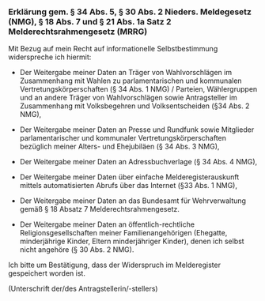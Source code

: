 ### Erklärung gem. § 34 Abs. 5, § 30 Abs. 2 Nieders. Meldegesetz (NMG), § 18 Abs. 7 und § 21 Abs. 1a Satz 2 Melderechtsrahmengesetz (MRRG)

Mit Bezug auf mein Recht auf informationelle Selbstbestimmung widerspreche ich hiermit:

+ Der Weitergabe meiner Daten an Träger von Wahlvorschlägen im Zusammenhang mit Wahlen zu parlamentarischen und kommunalen Vertretungskörperschaften (§ 34 Abs. 1 NMG) / Parteien, Wählergruppen und an andere Träger von Wahlvorschlägen sowie Antragsteller im Zusammenhang mit Volksbegehren und Volksentscheiden (§34 Abs. 2 NMG),

+ Der Weitergabe meiner Daten an Presse und Rundfunk sowie Mitglieder parlamentarischer und kommunaler Vertretungskörperschaften bezüglich meiner Alters- und Ehejubiläen (§ 34 Abs. 3 NMG),

+ Der Weitergabe meiner Daten an Adressbuchverlage (§ 34 Abs. 4 NMG),

+ Der Weitergabe meiner Daten über einfache Melderegisterauskunft mittels automatisierten Abrufs über das Internet (§33 Abs. 1 NMG),

+ Der Weitergabe meiner Daten an das Bundesamt für Wehrverwaltung gemäß § 18 Absatz 7 Melderechtsrahmengesetz.

+ Der Weitergabe meiner Daten an öffentlich-rechtliche Religionsgesellschaften meiner Familienangehörigen (Ehegatte, minderjährige Kinder, Eltern minderjähriger Kinder), denen ich selbst nicht angehöre (§ 30 Abs. 2 NMG).

Ich bitte um Bestätigung, dass der Widerspruch im Melderegister gespeichert worden ist.

(Unterschrift der/des Antragstellerin/-stellers)
